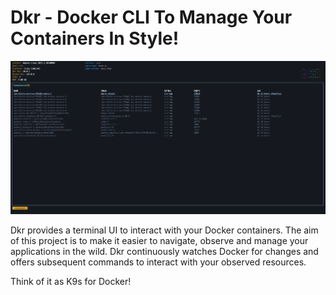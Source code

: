 # Dkr - Docker CLI To Manage Your Containers In Style!

<img src="./assets/screenshot.png">

Dkr provides a terminal UI to interact with your Docker containers. The aim of this project is to make it easier to navigate, observe and manage your applications in the wild. Dkr continuously watches Docker for changes and offers subsequent commands to interact with your observed resources.

Think of it as K9s for Docker!

